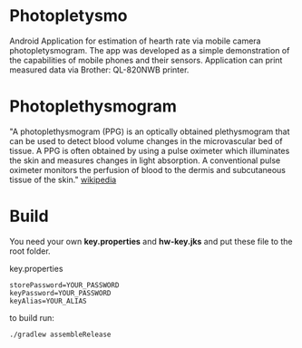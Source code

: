 # Photopletysmo
Android Application for estimation of hearth rate via mobile camera photopletysmogram. The app was developed as a simple demonstration of the capabilities of mobile phones and their sensors. Application can print measured data via Brother: QL-820NWB printer.

# Photoplethysmogram
"A photoplethysmogram (PPG) is an optically obtained plethysmogram that can be used to detect blood volume changes in the microvascular bed of tissue. A PPG is often obtained by using a pulse oximeter which illuminates the skin and measures changes in light absorption. A conventional pulse oximeter monitors the perfusion of blood to the dermis and subcutaneous tissue of the skin." [wikipedia](https://en.wikipedia.org/wiki/Photoplethysmogram)

# Build
You need your own **key.properties** and **hw-key.jks** and put these file to the root folder.

key.properties
    
    storePassword=YOUR_PASSWORD
    keyPassword=YOUR_PASSWORD
    keyAlias=YOUR_ALIAS

to build run:

    ./gradlew assembleRelease
